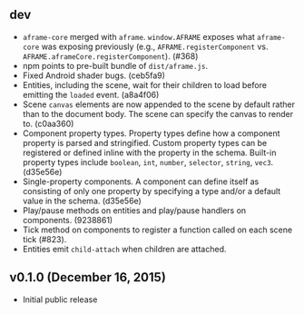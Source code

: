 ## dev

* `aframe-core` merged with `aframe`. `window.AFRAME` exposes what `aframe-core` was exposing previously (e.g., `AFRAME.registerComponent` vs.  `AFRAME.aframeCore.registerComponent`). (#368)
* npm points to pre-built bundle of `dist/aframe.js`.
* Fixed Android shader bugs. (ceb5fa9)
* Entities, including the scene, wait for their children to load before emitting the `loaded` event. (a8a4f06)
* Scene `canvas` elements are now appended to the scene by default rather than to the document body. The scene can specify the canvas to render to. (c0aa360)
* Component property types. Property types define how a component property is parsed and stringified. Custom property types can be registered or defined inline with the property in the schema. Built-in property types include `boolean`, `int`, `number`, `selector`, `string`, `vec3`. (d35e56e)
* Single-property components. A component can define itself as consisting of only one property by specifying a type and/or a default value in the schema. (d35e56e)
* Play/pause methods on entities and play/pause handlers on components. (9238861)
* Tick method on components to register a function called on each scene tick (#823).
* Entities emit `child-attach` when children are attached.

## v0.1.0 (December 16, 2015)

* Initial public release
